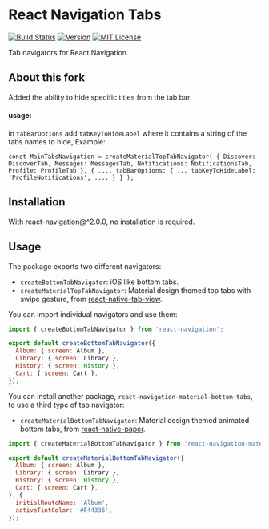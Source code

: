 # React Navigation Tabs

[![Build Status][build-badge]][build]
[![Version][version-badge]][package]
[![MIT License][license-badge]][license]

Tab navigators for React Navigation.

## About this fork
Added the ability to hide specific titles from the tab bar
 #### usage: 
 in `tabBarOptions` add `tabKeyToHideLabel` where it contains a string of the tabs names to hide, Example: 
 
`const MainTabsNavigation = createMaterialTopTabNavigator(
    {
        Discover: DiscoverTab,
        Messages: MessagesTab,
        Notifications: NotificationsTab,
        Profile: ProfileTab
    }, {
        ....
        tabBarOptions: {
            ...
            tabKeyToHideLabel: 'ProfileNotifications',
            ....
        }
    }
);`

## Installation

With react-navigation@^2.0.0, no installation is required.

## Usage

The package exports two different navigators:

- `createBottomTabNavigator`: iOS like bottom tabs.
- `createMaterialTopTabNavigator`: Material design themed top tabs with swipe gesture, from [react-native-tab-view](https://github.com/react-native-community/react-native-tab-view).

You can import individual navigators and use them:

```js
import { createBottomTabNavigator } from 'react-navigation';

export default createBottomTabNavigator({
  Album: { screen: Album },
  Library: { screen: Library },
  History: { screen: History },
  Cart: { screen: Cart },
});
```

You can install another package, `react-navigation-material-bottom-tabs`, to use a third type of tab navigator:

- `createMaterialBottomTabNavigator`: Material design themed animated bottom tabs, from [react-native-paper](https://callstack.github.io/react-native-paper/bottom-navigation.html).

```js
import { createMaterialBottomTabNavigator } from 'react-navigation-material-bottom-tabs';

export default createMaterialBottomTabNavigator({
  Album: { screen: Album },
  Library: { screen: Library },
  History: { screen: History },
  Cart: { screen: Cart },
}, {
  initialRouteName: 'Album',
  activeTintColor: '#F44336',
});
```

<!-- badges -->
[build-badge]: https://img.shields.io/circleci/project/github/react-navigation/react-navigation-tabs/master.svg?style=flat-square
[build]: https://circleci.com/gh/react-navigation/react-navigation-tabs
[version-badge]: https://img.shields.io/npm/v/react-navigation-tabs.svg?style=flat-square
[package]: https://www.npmjs.com/package/react-navigation-tabs
[license-badge]: https://img.shields.io/npm/l/react-navigation-tabs.svg?style=flat-square
[license]: https://opensource.org/licenses/MIT
